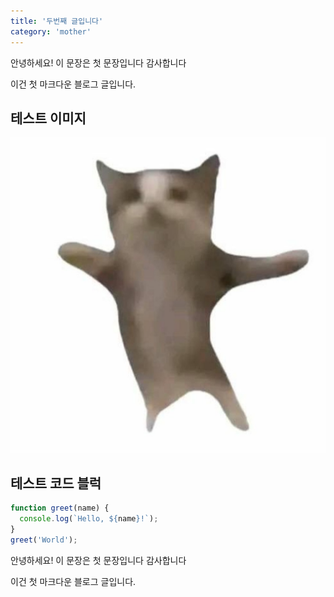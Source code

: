 ```yaml
---
title: '두번째 글입니다'
category: 'mother'
---
```


안녕하세요! 이 문장은 첫 문장입니다 감사합니다

이건 첫 마크다운 블로그 글입니다.

## 테스트 이미지

![테스트이미지](/images/test.jpg)

## 테스트 코드 블럭

```js
function greet(name) {
  console.log(`Hello, ${name}!`);
}
greet('World');
```

안녕하세요! 이 문장은 첫 문장입니다 감사합니다

이건 첫 마크다운 블로그 글입니다.
